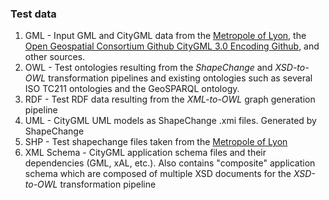 ### Test data

1. GML - Input GML and CityGML data from the [Metropole of Lyon](https://data.grandlyon.com/accueil), the [Open Geospatial Consortium Github CityGML 3.0 Encoding Github](https://github.com/opengeospatial/CityGML-3.0Encodings/tree/master/CityGML/Examples), and other sources.
2. OWL - Test ontologies resulting from the *ShapeChange* and *XSD-to-OWL* transformation pipelines and existing ontologies such as several ISO TC211 ontologies and the GeoSPARQL ontology. 
3. RDF - Test RDF data resulting from the *XML-to-OWL* graph generation pipeline
4. UML - CityGML UML models as ShapeChange .xmi files. Generated by ShapeChange
5. SHP - Test shapechange files taken from the [Metropole of Lyon](https://data.grandlyon.com/accueil)
6. XML Schema - CityGML application schema files and their dependencies (GML, xAL, etc.). Also contains "composite" application schema which are composed of multiple XSD documents for the *XSD-to-OWL* transformation pipeline
